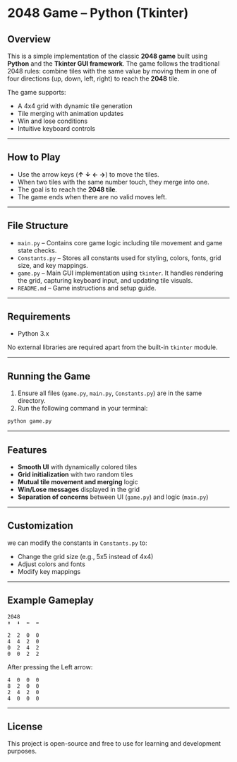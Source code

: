 # 2048 Game – Python (Tkinter)

## Overview

This is a simple implementation of the classic **2048 game** built using **Python** and the **Tkinter GUI framework**. The game follows the traditional 2048 rules: combine tiles with the same value by moving them in one of four directions (up, down, left, right) to reach the **2048** tile.

The game supports:
- A 4x4 grid with dynamic tile generation
- Tile merging with animation updates
- Win and lose conditions
- Intuitive keyboard controls

---

## How to Play

- Use the arrow keys (**↑ ↓ ← →**) to move the tiles.
- When two tiles with the same number touch, they merge into one.
- The goal is to reach the **2048 tile**.
- The game ends when there are no valid moves left.

---

## File Structure

- `main.py` – Contains core game logic including tile movement and game state checks.
- `Constants.py` – Stores all constants used for styling, colors, fonts, grid size, and key mappings.
- `game.py` – Main GUI implementation using `tkinter`. It handles rendering the grid, capturing keyboard input, and updating tile visuals.
- `README.md` – Game instructions and setup guide.

---

## Requirements

- Python 3.x

No external libraries are required apart from the built-in `tkinter` module.

---

## Running the Game

1. Ensure all files (`game.py`, `main.py`, `Constants.py`) are in the same directory.
2. Run the following command in your terminal:

```bash
python game.py
```

---

## Features

- **Smooth UI** with dynamically colored tiles
- **Grid initialization** with two random tiles
- **Mutual tile movement and merging** logic
- **Win/Lose messages** displayed in the grid
- **Separation of concerns** between UI (`game.py`) and logic (`main.py`)

---

## Customization

we can modify the constants in `Constants.py` to:
- Change the grid size (e.g., 5x5 instead of 4x4)
- Adjust colors and fonts
- Modify key mappings

---

## Example Gameplay

```
2048
⬆️  ⬇️  ⬅️  ➡️

2  2  0  0
4  4  2  0
0  2  4  2
0  0  2  2
```

After pressing the Left arrow:
```
4  0  0  0
8  2  0  0
2  4  2  0
4  0  0  0
```

---

## License

This project is open-source and free to use for learning and development purposes.

